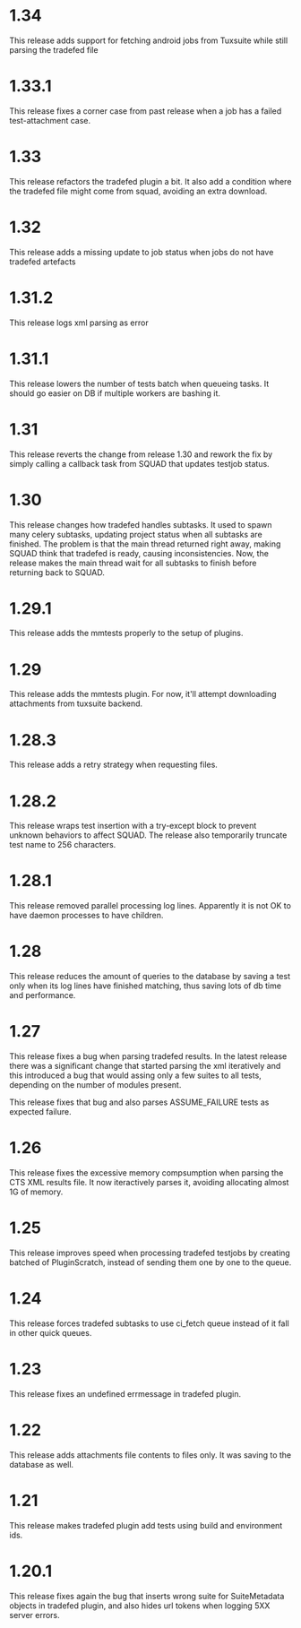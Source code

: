 # 1.34

This release adds support for fetching android jobs from Tuxsuite
while still parsing the tradefed file

# 1.33.1

This release fixes a corner case from past release when a job
has a failed test-attachment case.

# 1.33

This release refactors the tradefed plugin a bit. It also add a condition
where the tradefed file might come from squad, avoiding an extra download.

# 1.32

This release adds a missing update to job status when jobs
do not have tradefed artefacts

# 1.31.2

This release logs xml parsing as error

# 1.31.1

This release lowers the number of tests batch when queueing tasks.
It should go easier on DB if multiple workers are bashing it.

# 1.31

This release reverts the change from release 1.30 and rework
the fix by simply calling a callback task from SQUAD that
updates testjob status.

# 1.30

This release changes how tradefed handles subtasks. It used
to spawn many celery subtasks, updating project status when
all subtasks are finished. The problem is that the main thread
returned right away, making SQUAD think that tradefed is
ready, causing inconsistencies. Now, the release makes the main
thread wait for all subtasks to finish before returning back
to SQUAD.

# 1.29.1

This release adds the mmtests properly to the setup of plugins.

# 1.29

This release adds the mmtests plugin. For now, it'll attempt
downloading attachments from tuxsuite backend.

# 1.28.3

This release adds a retry strategy when requesting files.

# 1.28.2

This release wraps test insertion with a try-except block to prevent
unknown behaviors to affect SQUAD. The release also temporarily
truncate test name to 256 characters.

# 1.28.1

This release removed parallel processing log lines. Apparently
it is not OK to have daemon processes to have children.

# 1.28

This release reduces the amount of queries to the database by
saving a test only when its log lines have finished matching,
thus saving lots of db time and performance.

# 1.27

This release fixes a bug when parsing tradefed results. In the latest
release there was a significant change that started parsing the xml
iteratively and this introduced a bug that would assing only a few
suites to all tests, depending on the number of modules present.

This release fixes that bug and also parses ASSUME_FAILURE tests
as expected failure.

# 1.26

This release fixes the excessive memory compsumption when parsing
the CTS XML results file. It now iteractively parses it, avoiding
allocating almost 1G of memory.

# 1.25

This release improves speed when processing tradefed testjobs by creating
batched of PluginScratch, instead of sending them one by one to the queue.

# 1.24

This release forces tradefed subtasks to use ci_fetch queue instead
of it fall in other quick queues.

# 1.23

This release fixes an undefined errmessage in tradefed plugin.

# 1.22

This release adds attachments file contents to files only. It was saving
to the database as well.

# 1.21

This release makes tradefed plugin add tests using build
and environment ids.


# 1.20.1

This release fixes again the bug that inserts wrong suite for
SuiteMetadata objects in tradefed plugin, and also hides url
tokens when logging 5XX server errors.
